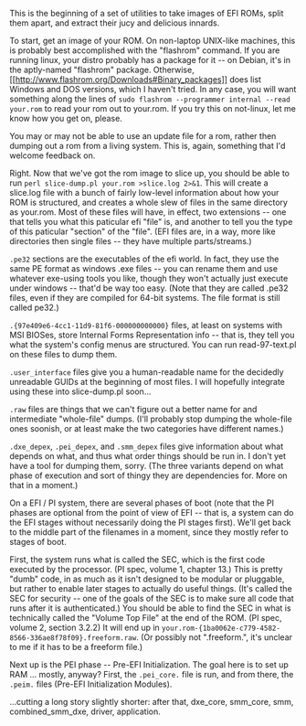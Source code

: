 This is the beginning of a set of utilities to take images of EFI
ROMs, split them apart, and extract their jucy and delicious innards.

To start, get an image of your ROM.  On non-laptop UNIX-like machines,
this is probably best accomplished with the "flashrom" command.  If
you are running linux, your distro probably has a package for it -- on
Debian, it's in the aptly-named "flashrom" package.  Otherwise,
[[http://www.flashrom.org/Downloads#Binary_packages]] does list
Windows and DOS versions, which I haven't tried.  In any case, you
will want something along the lines of ```sudo flashrom --programmer
internal --read your.rom``` to read your rom out to your.rom.  If you
try this on not-linux, let me know how you get on, please.

You may or may not be able to use an update file for a rom, rather
then dumping out a rom from a living system.  This is, again,
something that I'd welcome feedback on.

Right.  Now that we've got the rom image to slice up, you should be
able to run ```perl slice-dump.pl your.rom >slice.log 2>&1```.  This
will create a slice.log file with a bunch of fairly low-level
information about how your ROM is structured, and creates a whole slew
of files in the same directory as your.rom.  Most of these files will
have, in effect, two extensions -- one that tells you what this
paticular efi "file" is, and another to tell you the type of this
paticular "section" of the "file".  (EFI files are, in a way, more
like directories then single files -- they have multiple
parts/streams.)

```.pe32``` sections are the executables of the efi world.  In fact,
they use the same PE format as windows .exe files -- you can rename
them and use whatever exe-using tools you like, though they won't
actually just execute under windows -- that'd be way too easy.  (Note
that they are called .pe32 files, even if they are compiled for 64-bit
systems.  The file format is still called pe32.)

```.{97e409e6-4cc1-11d9-81f6-000000000000}``` files, at least on
systems with MSI BIOSes, store Internal Forms Representation info --
that is, they tell you what the system's config menus are structured.
You can run read-97-text.pl on these files to dump them.

```.user_interface``` files give you a human-readable name for the
decidedly unreadable GUIDs at the beginning of most files.  I will
hopefully integrate using these into slice-dump.pl soon...

```.raw``` files are things that we can't figure out a better name for
and intermediate "whole-file" dumps.  (I'll probably stop dumping the
whole-file ones soonish, or at least make the two categories have
different names.)

```.dxe_depex```, ```.pei_depex```, and ```.smm_depex``` files give
information about what depends on what, and thus what order things
should be run in.  I don't yet have a tool for dumping them, sorry.
(The three variants depend on what phase of execution and sort of
thingy they are dependencies for.  More on that in a moment.)

On a EFI / PI system, there are several phases of boot (note that the
PI phases are optional from the point of view of EFI -- that is, a
system can do the EFI stages without necessarily doing the PI stages
first).  We'll get back to the middle part of the filenames in a
moment, since they mostly refer to stages of boot.

First, the system runs what is called the SEC, which is the first code
executed by the processor.  (PI spec, volume 1, chapter 13.) This is
pretty "dumb" code, in as much as it isn't designed to be modular or
pluggable, but rather to enable later stages to actually do useful
things.  (It's called the SEC for security -- one of the goals of the
SEC is to make sure all code that runs after it is authenticated.)
You should be able to find the SEC in what is technically called the
"Volume Top File" at the end of the ROM.  (PI spec, volume 2, section
3.2.2) It will end up in
```your.rom-{1ba0062e-c779-4582-8566-336ae8f78f09}.freeform.raw```.
(Or possibly not ".freeform.", it's unclear to me if it has to be a
freeform file.)

Next up is the PEI phase -- Pre-EFI Initialization.  The goal here is
to set up RAM ... mostly, anyway?  First, the ```.pei_core.``` file is
run, and from there, the ``.peim.`` files (Pre-EFI Initialization
Modules).

...cutting a long story slightly shorter: after that, dxe_core,
smm_core, smm, combined_smm_dxe, driver, application.